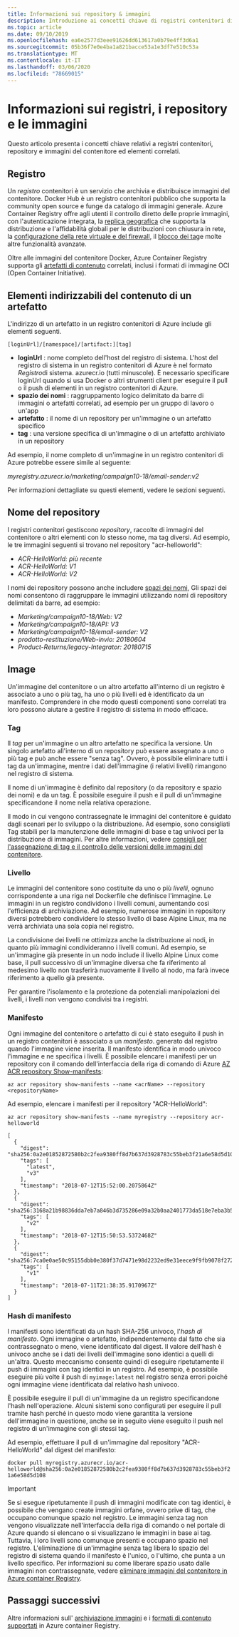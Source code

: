 ```yaml
---
title: Informazioni sui repository & immagini
description: Introduzione ai concetti chiave di registri contenitori di Azure, repository e immagini del contenitore.
ms.topic: article
ms.date: 09/10/2019
ms.openlocfilehash: ea6e2577d3eee91626dd613617a0b79e4ff3d6a1
ms.sourcegitcommit: 05b36f7e0e4ba1a821bacce53a1e3df7e510c53a
ms.translationtype: MT
ms.contentlocale: it-IT
ms.lasthandoff: 03/06/2020
ms.locfileid: "78669015"
---
```

# <a name="about-registries-repositories-and-images"></a>Informazioni sui registri, i repository e le immagini

Questo articolo presenta i concetti chiave relativi a registri contenitori, repository e immagini del contenitore ed elementi correlati. 

## <a name="registry"></a>Registro

Un *registro* contenitori è un servizio che archivia e distribuisce immagini del contenitore. Docker Hub è un registro contenitori pubblico che supporta la community open source e funge da catalogo di immagini generale. Azure Container Registry offre agli utenti il controllo diretto delle proprie immagini, con l'autenticazione integrata, la [replica geografica](container-registry-geo-replication.md) che supporta la distribuzione e l'affidabilità globali per le distribuzioni con chiusura in rete, la [configurazione della rete virtuale e del firewall](container-registry-vnet.md), il [blocco dei tag](container-registry-image-lock.md)e molte altre funzionalità avanzate. 

Oltre alle immagini del contenitore Docker, Azure Container Registry supporta gli [artefatti di contenuto](container-registry-image-formats.md) correlati, inclusi i formati di immagine OCI (Open Container Initiative).

## <a name="content-addressable-elements-of-an-artifact"></a>Elementi indirizzabili del contenuto di un artefatto

L'indirizzo di un artefatto in un registro contenitori di Azure include gli elementi seguenti. 

`[loginUrl]/[namespace]/[artifact:][tag]`

* **loginUrl** : nome completo dell'host del registro di sistema. L'host del registro di sistema in un registro contenitori di Azure è nel formato *Registro*di sistema. azurecr.io (tutti minuscole). È necessario specificare loginUrl quando si usa Docker o altri strumenti client per eseguire il pull o il push di elementi in un registro contenitori di Azure. 
* **spazio dei nomi** : raggruppamento logico delimitato da barre di immagini o artefatti correlati, ad esempio per un gruppo di lavoro o un'app
* **artefatto** : il nome di un repository per un'immagine o un artefatto specifico
* **tag** : una versione specifica di un'immagine o di un artefatto archiviato in un repository


Ad esempio, il nome completo di un'immagine in un registro contenitori di Azure potrebbe essere simile al seguente:

*myregistry.azurecr.io/marketing/campaign10-18/email-sender:v2*

Per informazioni dettagliate su questi elementi, vedere le sezioni seguenti.

## <a name="repository-name"></a>Nome del repository

I registri contenitori gestiscono *repository*, raccolte di immagini del contenitore o altri elementi con lo stesso nome, ma tag diversi. Ad esempio, le tre immagini seguenti si trovano nel repository "acr-helloworld":


- *ACR-HelloWorld: più recente*
- *ACR-HelloWorld: V1*
- *ACR-HelloWorld: V2*

I nomi dei repository possono anche includere [spazi dei nomi](container-registry-best-practices.md#repository-namespaces), Gli spazi dei nomi consentono di raggruppare le immagini utilizzando nomi di repository delimitati da barre, ad esempio:

- *Marketing/campaign10-18/Web: V2*
- *Marketing/campaign10-18/API: V3*
- *Marketing/campaign10-18/email-sender: V2*
- *prodotto-restituzione/Web-invio: 20180604*
- *Product-Returns/legacy-Integrator: 20180715*

## <a name="image"></a>Image

Un'immagine del contenitore o un altro artefatto all'interno di un registro è associato a uno o più tag, ha uno o più livelli ed è identificato da un manifesto. Comprendere in che modo questi componenti sono correlati tra loro possono aiutare a gestire il registro di sistema in modo efficace.

### <a name="tag"></a>Tag

Il *tag* per un'immagine o un altro artefatto ne specifica la versione. Un singolo artefatto all'interno di un repository può essere assegnato a uno o più tag e può anche essere "senza tag". Ovvero, è possibile eliminare tutti i tag da un'immagine, mentre i dati dell'immagine (i relativi livelli) rimangono nel registro di sistema.

Il nome di un'immagine è definito dal repository (o da repository e spazio dei nomi) e da un tag. È possibile eseguire il push e il pull di un'immagine specificandone il nome nella relativa operazione.

Il modo in cui vengono contrassegnate le immagini del contenitore è guidato dagli scenari per lo sviluppo o la distribuzione. Ad esempio, sono consigliati Tag stabili per la manutenzione delle immagini di base e tag univoci per la distribuzione di immagini. Per altre informazioni, vedere [consigli per l'assegnazione di tag e il controllo delle versioni delle immagini del contenitore](container-registry-image-tag-version.md).

### <a name="layer"></a>Livello

Le immagini del contenitore sono costituite da uno o più *livelli*, ognuno corrispondente a una riga nel Dockerfile che definisce l'immagine. Le immagini in un registro condividono i livelli comuni, aumentando così l'efficienza di archiviazione. Ad esempio, numerose immagini in repository diversi potrebbero condividere lo stesso livello di base Alpine Linux, ma ne verrà archiviata una sola copia nel registro.

La condivisione dei livelli ne ottimizza anche la distribuzione ai nodi, in quanto più immagini condivideranno i livelli comuni. Ad esempio, se un'immagine già presente in un nodo include il livello Alpine Linux come base, il pull successivo di un'immagine diversa che fa riferimento al medesimo livello non trasferirà nuovamente il livello al nodo, ma farà invece riferimento a quello già presente.

Per garantire l'isolamento e la protezione da potenziali manipolazioni dei livelli, i livelli non vengono condivisi tra i registri.

### <a name="manifest"></a>Manifesto

Ogni immagine del contenitore o artefatto di cui è stato eseguito il push in un registro contenitori è associato a un *manifesto*. generato dal registro quando l'immagine viene inserita. Il manifesto identifica in modo univoco l'immagine e ne specifica i livelli. È possibile elencare i manifesti per un repository con il comando dell'interfaccia della riga di comando di Azure [AZ ACR repository Show-manifests][az-acr-repository-show-manifests]:

```azurecli
az acr repository show-manifests --name <acrName> --repository <repositoryName>
```

Ad esempio, elencare i manifesti per il repository "ACR-HelloWorld":

```azurecli
az acr repository show-manifests --name myregistry --repository acr-helloworld
```

```output
[
  {
    "digest": "sha256:0a2e01852872580b2c2fea9380ff8d7b637d3928783c55beb3f21a6e58d5d108",
    "tags": [
      "latest",
      "v3"
    ],
    "timestamp": "2018-07-12T15:52:00.2075864Z"
  },
  {
    "digest": "sha256:3168a21b98836dda7eb7a846b3d735286e09a32b0aa2401773da518e7eba3b57",
    "tags": [
      "v2"
    ],
    "timestamp": "2018-07-12T15:50:53.5372468Z"
  },
  {
    "digest": "sha256:7ca0e0ae50c95155dbb0e380f37d7471e98d2232ed9e31eece9f9fb9078f2728",
    "tags": [
      "v1"
    ],
    "timestamp": "2018-07-11T21:38:35.9170967Z"
  }
]
```

### <a name="manifest-digest"></a>Hash di manifesto

I manifesti sono identificati da un hash SHA-256 univoco, l'*hash di manifesto*. Ogni immagine o artefatto, indipendentemente dal fatto che sia contrassegnato o meno, viene identificato dal digest. Il valore dell'hash è univoco anche se i dati dei livelli dell'immagine sono identici a quelli di un'altra. Questo meccanismo consente quindi di eseguire ripetutamente il push di immagini con tag identici in un registro. Ad esempio, è possibile eseguire più volte il push di `myimage:latest` nel registro senza errori poiché ogni immagine viene identificata dal relativo hash univoco.

È possibile eseguire il pull di un'immagine da un registro specificandone l'hash nell'operazione. Alcuni sistemi sono configurati per eseguire il pull tramite hash perché in questo modo viene garantita la versione dell'immagine in questione, anche se in seguito viene eseguito il push nel registro di un'immagine con gli stessi tag.

Ad esempio, effettuare il pull di un'immagine dal repository "ACR-HelloWorld" dal digest del manifesto:

`docker pull myregistry.azurecr.io/acr-helloworld@sha256:0a2e01852872580b2c2fea9380ff8d7b637d3928783c55beb3f21a6e58d5d108`

> [!IMPORTANT]
> Se si esegue ripetutamente il push di immagini modificate con tag identici, è possibile che vengano create immagini orfane, ovvero prive di tag, che occupano comunque spazio nel registro. Le immagini senza tag non vengono visualizzate nell'interfaccia della riga di comando o nel portale di Azure quando si elencano o si visualizzano le immagini in base ai tag. Tuttavia, i loro livelli sono comunque presenti e occupano spazio nel registro. L'eliminazione di un'immagine senza tag libera lo spazio del registro di sistema quando il manifesto è l'unico, o l'ultimo, che punta a un livello specifico. Per informazioni su come liberare spazio usato dalle immagini non contrassegnate, vedere [eliminare immagini del contenitore in Azure container Registry](container-registry-delete.md).

## <a name="next-steps"></a>Passaggi successivi

Altre informazioni sull' [archiviazione immagini](container-registry-storage.md) e i [formati di contenuto supportati](container-registry-image-formats.md) in Azure container Registry.

<!-- LINKS - Internal -->
[az-acr-repository-show-manifests]: /cli/azure/acr/repository#az-acr-repository-show-manifests


